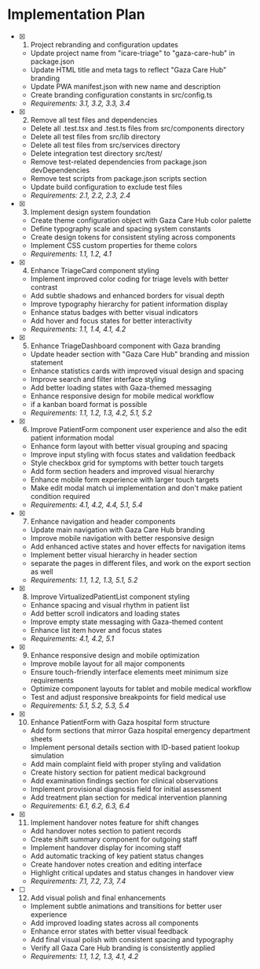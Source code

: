 # Implementation Plan

- [x] 1. Project rebranding and configuration updates

  - Update project name from "icare-triage" to "gaza-care-hub" in package.json
  - Update HTML title and meta tags to reflect "Gaza Care Hub" branding
  - Update PWA manifest.json with new name and description
  - Create branding configuration constants in src/config.ts
  - _Requirements: 3.1, 3.2, 3.3, 3.4_

- [x] 2. Remove all test files and dependencies

  - Delete all .test.tsx and .test.ts files from src/components directory
  - Delete all test files from src/lib directory
  - Delete all test files from src/services directory
  - Delete integration test directory src/test/
  - Remove test-related dependencies from package.json devDependencies
  - Remove test scripts from package.json scripts section
  - Update build configuration to exclude test files
  - _Requirements: 2.1, 2.2, 2.3, 2.4_

- [x] 3. Implement design system foundation

  - Create theme configuration object with Gaza Care Hub color palette
  - Define typography scale and spacing system constants
  - Create design tokens for consistent styling across components
  - Implement CSS custom properties for theme colors
  - _Requirements: 1.1, 1.2, 4.1_

- [x] 4. Enhance TriageCard component styling

  - Implement improved color coding for triage levels with better contrast
  - Add subtle shadows and enhanced borders for visual depth
  - Improve typography hierarchy for patient information display
  - Enhance status badges with better visual indicators
  - Add hover and focus states for better interactivity
  - _Requirements: 1.1, 1.4, 4.1, 4.2_

- [x] 5. Enhance TriageDashboard component with Gaza branding

  - Update header section with "Gaza Care Hub" branding and mission statement
  - Enhance statistics cards with improved visual design and spacing
  - Improve search and filter interface styling
  - Add better loading states with Gaza-themed messaging
  - Enhance responsive design for mobile medical workflow
  - if a kanban board format is possible
  - _Requirements: 1.1, 1.2, 1.3, 4.2, 5.1, 5.2_

- [x] 6. Improve PatientForm component user experience and also the edit patient information modal

  - Enhance form layout with better visual grouping and spacing
  - Improve input styling with focus states and validation feedback
  - Style checkbox grid for symptoms with better touch targets
  - Add form section headers and improved visual hierarchy
  - Enhance mobile form experience with larger touch targets
  - Make edit modal match ui implementation and don't make patient condition required
  - _Requirements: 4.1, 4.2, 4.4, 5.1, 5.4_

- [x] 7. Enhance navigation and header components

  - Update main navigation with Gaza Care Hub branding
  - Improve mobile navigation with better responsive design
  - Add enhanced active states and hover effects for navigation items
  - Implement better visual hierarchy in header section
  - separate the pages in different files, and work on the export section as well
  - _Requirements: 1.1, 1.2, 1.3, 5.1, 5.2_

- [x] 8. Improve VirtualizedPatientList component styling

  - Enhance spacing and visual rhythm in patient list
  - Add better scroll indicators and loading states
  - Improve empty state messaging with Gaza-themed content
  - Enhance list item hover and focus states
  - _Requirements: 4.1, 4.2, 5.1_

- [x] 9. Enhance responsive design and mobile optimization

  - Improve mobile layout for all major components
  - Ensure touch-friendly interface elements meet minimum size requirements
  - Optimize component layouts for tablet and mobile medical workflow
  - Test and adjust responsive breakpoints for field medical use
  - _Requirements: 5.1, 5.2, 5.3, 5.4_

- [x] 10. Enhance PatientForm with Gaza hospital form structure

  - Add form sections that mirror Gaza hospital emergency department sheets
  - Implement personal details section with ID-based patient lookup simulation
  - Add main complaint field with proper styling and validation
  - Create history section for patient medical background
  - Add examination findings section for clinical observations
  - Implement provisional diagnosis field for initial assessment
  - Add treatment plan section for medical intervention planning
  - _Requirements: 6.1, 6.2, 6.3, 6.4_

- [x] 11. Implement handover notes feature for shift changes

  - Add handover notes section to patient records
  - Create shift summary component for outgoing staff
  - Implement handover display for incoming staff
  - Add automatic tracking of key patient status changes
  - Create handover notes creation and editing interface
  - Highlight critical updates and status changes in handover view
  - _Requirements: 7.1, 7.2, 7.3, 7.4_

- [ ] 12. Add visual polish and final enhancements
  - Implement subtle animations and transitions for better user experience
  - Add improved loading states across all components
  - Enhance error states with better visual feedback
  - Add final visual polish with consistent spacing and typography
  - Verify all Gaza Care Hub branding is consistently applied
  - _Requirements: 1.1, 1.2, 1.3, 4.1, 4.2_
